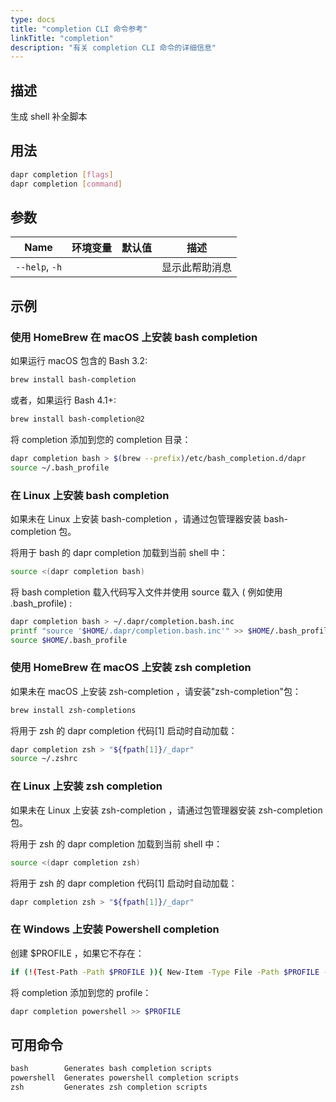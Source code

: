 ```yaml
---
type: docs
title: "completion CLI 命令参考"
linkTitle: "completion"
description: "有关 completion CLI 命令的详细信息"
---
```


## 描述

生成 shell 补全脚本

## 用法

```bash
dapr completion [flags]
dapr completion [command]
```

## 参数

| Name           | 环境变量 | 默认值 | 描述      |
| -------------- | ---- | --- | ------- |
| `--help`, `-h` |      |     | 显示此帮助消息 |

## 示例

### 使用 HomeBrew 在 macOS 上安装 bash completion

如果运行 macOS 包含的 Bash 3.2:
```bash
brew install bash-completion
```
或者，如果运行 Bash 4.1+:
```bash
brew install bash-completion@2
```
将 completion 添加到您的 completion 目录：
```bash
dapr completion bash > $(brew --prefix)/etc/bash_completion.d/dapr
source ~/.bash_profile
```

### 在 Linux 上安装 bash completion

如果未在 Linux 上安装 bash-completion ，请通过包管理器安装 bash-completion 包。

将用于 bash 的 dapr completion 加载到当前 shell 中：
```bash
source <(dapr completion bash)
```

将 bash completion 载入代码写入文件并使用 source 载入 ( 例如使用 .bash_profile) :
```bash
dapr completion bash > ~/.dapr/completion.bash.inc
printf "source '$HOME/.dapr/completion.bash.inc'" >> $HOME/.bash_profile
source $HOME/.bash_profile
```

### 使用 HomeBrew 在 macOS 上安装 zsh completion

如果未在 macOS 上安装 zsh-completion ，请安装"zsh-completion"包：
```bash
brew install zsh-completions
```

将用于 zsh 的 dapr completion 代码[1] 启动时自动加载：
```bash
dapr completion zsh > "${fpath[1]}/_dapr"
source ~/.zshrc
```

### 在 Linux 上安装 zsh completion

如果未在 Linux 上安装 zsh-completion ，请通过包管理器安装 zsh-completion 包。

将用于 zsh 的 dapr completion 加载到当前 shell 中：
```bash
source <(dapr completion zsh)
```

将用于 zsh 的 dapr completion 代码[1] 启动时自动加载：
```bash
dapr completion zsh > "${fpath[1]}/_dapr"
```

### 在 Windows 上安装 Powershell completion

创建 $PROFILE ，如果它不存在：
```bash
if (!(Test-Path -Path $PROFILE )){ New-Item -Type File -Path $PROFILE -Force }
```

将 completion 添加到您的 profile：
```bash
dapr completion powershell >> $PROFILE
```

## 可用命令

```txt
bash        Generates bash completion scripts
powershell  Generates powershell completion scripts
zsh         Generates zsh completion scripts
```
